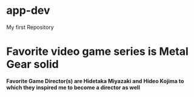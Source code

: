 # app-dev
My first Repository
# Favorite video game series is Metal Gear solid
**Favorite Game Director(s) are Hidetaka Miyazaki and Hideo Kojima to which they inspired me to become a director as well**
